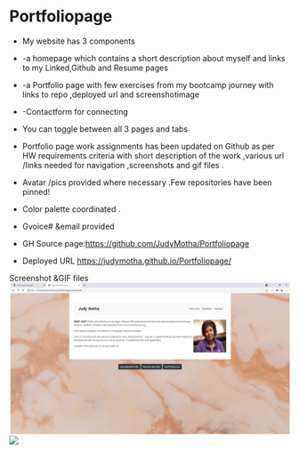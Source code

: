 # Portfoliopage
* My website has  3  components 
* -a homepage which contains a short description about myself and links to my Linked,Github and Resume pages
* -a Portfolio page with few exercises  from my bootcamp journey with links to repo ,deployed url and screenshotimage 
* -Contactform for connecting
* You can toggle between all 3 pages and tabs
* Portfolio page work assignments  has been updated on Github as per HW requirements criteria with short description of the work ,various url /links needed for navigation ,screenshots and gif files .
* Avatar /pics provided where necessary .Few  repositories have been pinned!
* Color palette coordinated .
* Gvoice# &email provided

* GH Source page:https://github.com/JudyMotha/Portfoliopage
* Deployed URL  https://judymotha.github.io/Portfoliopage/


Screenshot &GIF files
<img src= "./Landingpage.JPG">
<img src = "./Portfoliopage.gif">


